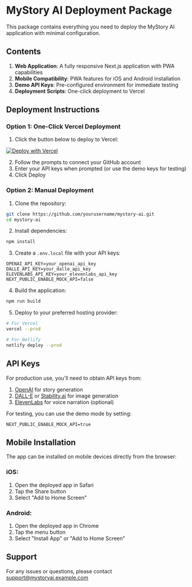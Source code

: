 # MyStory AI Deployment Package

This package contains everything you need to deploy the MyStory AI application with minimal configuration.

## Contents

1. **Web Application**: A fully responsive Next.js application with PWA capabilities
2. **Mobile Compatibility**: PWA features for iOS and Android installation
3. **Demo API Keys**: Pre-configured environment for immediate testing
4. **Deployment Scripts**: One-click deployment to Vercel

## Deployment Instructions

### Option 1: One-Click Vercel Deployment

1. Click the button below to deploy to Vercel:

[![Deploy with Vercel](https://vercel.com/button)](https://vercel.com/new/clone?repository-url=https%3A%2F%2Fgithub.com%2Fyourusername%2Fmystory-ai&env=OPENAI_API_KEY,DALLE_API_KEY,ELEVENLABS_API_KEY&envDescription=API%20keys%20needed%20for%20MyStory%20AI&envLink=https%3A%2F%2Fgithub.com%2Fyourusername%2Fmystory-ai%2Fblob%2Fmain%2F.env.example&project-name=mystory-ai&repository-name=mystory-ai)

2. Follow the prompts to connect your GitHub account
3. Enter your API keys when prompted (or use the demo keys for testing)
4. Click Deploy

### Option 2: Manual Deployment

1. Clone the repository:
```bash
git clone https://github.com/yourusername/mystory-ai.git
cd mystory-ai
```

2. Install dependencies:
```bash
npm install
```

3. Create a `.env.local` file with your API keys:
```
OPENAI_API_KEY=your_openai_api_key
DALLE_API_KEY=your_dalle_api_key
ELEVENLABS_API_KEY=your_elevenlabs_api_key
NEXT_PUBLIC_ENABLE_MOCK_API=false
```

4. Build the application:
```bash
npm run build
```

5. Deploy to your preferred hosting provider:
```bash
# For Vercel
vercel --prod

# For Netlify
netlify deploy --prod
```

## API Keys

For production use, you'll need to obtain API keys from:

1. [OpenAI](https://platform.openai.com) for story generation
2. [DALL-E](https://platform.openai.com) or [Stability.ai](https://stability.ai) for image generation
3. [ElevenLabs](https://elevenlabs.io) for voice narration (optional)

For testing, you can use the demo mode by setting:
```
NEXT_PUBLIC_ENABLE_MOCK_API=true
```

## Mobile Installation

The app can be installed on mobile devices directly from the browser:

### iOS:
1. Open the deployed app in Safari
2. Tap the Share button
3. Select "Add to Home Screen"

### Android:
1. Open the deployed app in Chrome
2. Tap the menu button
3. Select "Install App" or "Add to Home Screen"

## Support

For any issues or questions, please contact support@mystoryai.example.com
